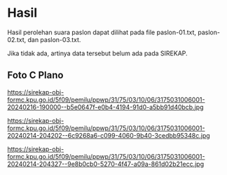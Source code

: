 # Hasil

Hasil perolehan suara paslon dapat dilihat pada file paslon-01.txt, paslon-02.txt, dan paslon-03.txt.

Jika tidak ada, artinya data tersebut belum ada pada SIREKAP.

## Foto C Plano

https://sirekap-obj-formc.kpu.go.id/5f09/pemilu/ppwp/31/75/03/10/06/3175031006001-20240216-190000--b5e0647f-e0b4-4194-91d0-a5bb91d40bcb.jpg

https://sirekap-obj-formc.kpu.go.id/5f09/pemilu/ppwp/31/75/03/10/06/3175031006001-20240214-204202--6c9268a6-c099-4060-9b40-3cedbb95348c.jpg

https://sirekap-obj-formc.kpu.go.id/5f09/pemilu/ppwp/31/75/03/10/06/3175031006001-20240214-204327--9e8b0cb0-5270-4f47-a09a-861d02b21ecc.jpg
